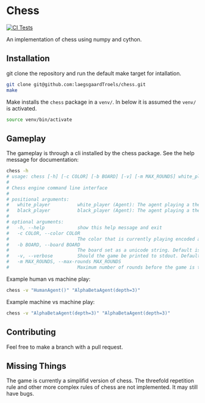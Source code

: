 # Chess
[![CI Tests](https://github.com/laegsgaardTroels/chess/actions/workflows/ci.yml/badge.svg)](https://github.com/laegsgaardTroels/chess/actions/workflows/ci.yml)

An implementation of chess using numpy and cython.


## Installation

git clone the repository and run the default make target for intallation.

```bash
git clone git@github.com:laegsgaardTroels/chess.git
make
```

Make installs the `chess` package in a `venv/`. In below it is assumed the `venv/` is activated.

```bash
source venv/bin/activate
```

## Gameplay

The gameplay is through a cli installed by the chess package. See the help message for documentation:

```bash
chess -h
# usage: chess [-h] [-c COLOR] [-b BOARD] [-v] [-m MAX_ROUNDS] white_player black_player
# 
# Chess engine command line interface
# 
# positional arguments:
#   white_player          white_player (Agent): The agent playing a the white player
#   black_player          black_player (Agent): The agent playing a the black player
# 
# optional arguments:
#   -h, --help            show this help message and exit
#   -c COLOR, --color COLOR
#                         The color that is currently playing encoded as an integer where white=1 and black=0. Default is 1
#   -b BOARD, --board BOARD
#                         The board set as a unicode string. Default is ♜♞♝♛♚♝♞♜♟♟♟♟♟♟♟♟ ♙♙♙♙♙♙♙♙♖♘♗♕♔♗♘♖
#   -v, --verbose         Should the game be printed to stdout. Default is False
#   -m MAX_ROUNDS, --max-rounds MAX_ROUNDS
#                         Maximum number of rounds before the game is terminated. Default is 5000
```

Example human vs machine play:

```bash
chess -v "HumanAgent()" "AlphaBetaAgent(depth=3)"
```

Example machine vs machine play:

```bash
chess -v "AlphaBetaAgent(depth=3)" "AlphaBetaAgent(depth=3)"
```

## Contributing

Feel free to make a branch with a pull request.

## Missing Things

The game is currently a simplifid version of chess. The threefold repetition rule and other more complex rules of chess are not implemented. It may still have bugs.
